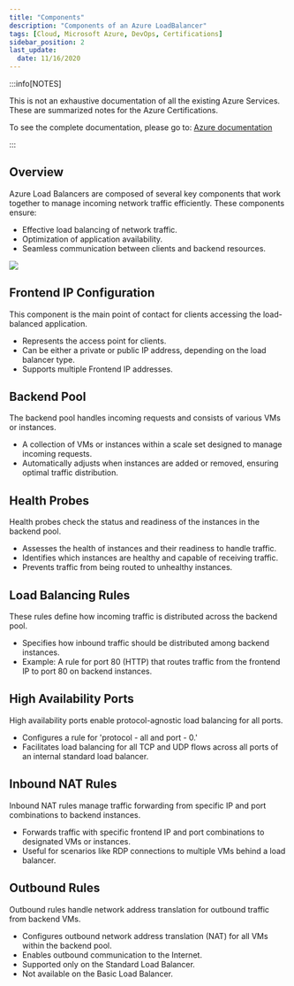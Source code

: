 ```yaml
---
title: "Components"
description: "Components of an Azure LoadBalancer"
tags: [Cloud, Microsoft Azure, DevOps, Certifications]
sidebar_position: 2
last_update:
  date: 11/16/2020
---
```



:::info[NOTES]

This is not an exhaustive documentation of all the existing Azure Services. These are summarized notes for the Azure Certifications.

To see the complete documentation, please go to: [Azure documentation](https://learn.microsoft.com/en-us/azure/?product=popular)

:::


## Overview

Azure Load Balancers are composed of several key components that work together to manage incoming network traffic efficiently. These components ensure:

- Effective load balancing of network traffic.
- Optimization of application availability.
- Seamless communication between clients and backend resources.

![](/img/docs/all-things-devops-Page-5.png)

## Frontend IP Configuration

This component is the main point of contact for clients accessing the load-balanced application.

- Represents the access point for clients.
- Can be either a private or public IP address, depending on the load balancer type.
- Supports multiple Frontend IP addresses.

## Backend Pool

The backend pool handles incoming requests and consists of various VMs or instances.

- A collection of VMs or instances within a scale set designed to manage incoming requests.
- Automatically adjusts when instances are added or removed, ensuring optimal traffic distribution.

## Health Probes

Health probes check the status and readiness of the instances in the backend pool.

- Assesses the health of instances and their readiness to handle traffic.
- Identifies which instances are healthy and capable of receiving traffic.
- Prevents traffic from being routed to unhealthy instances.

## Load Balancing Rules

These rules define how incoming traffic is distributed across the backend pool.

- Specifies how inbound traffic should be distributed among backend instances.
- Example: A rule for port 80 (HTTP) that routes traffic from the frontend IP to port 80 on backend instances.

## High Availability Ports

High availability ports enable protocol-agnostic load balancing for all ports.

- Configures a rule for 'protocol - all and port - 0.'
- Facilitates load balancing for all TCP and UDP flows across all ports of an internal standard load balancer.

## Inbound NAT Rules

Inbound NAT rules manage traffic forwarding from specific IP and port combinations to backend instances.

- Forwards traffic with specific frontend IP and port combinations to designated VMs or instances.
- Useful for scenarios like RDP connections to multiple VMs behind a load balancer.

## Outbound Rules

Outbound rules handle network address translation for outbound traffic from backend VMs.

- Configures outbound network address translation (NAT) for all VMs within the backend pool.
- Enables outbound communication to the Internet.
- Supported only on the Standard Load Balancer.
- Not available on the Basic Load Balancer.